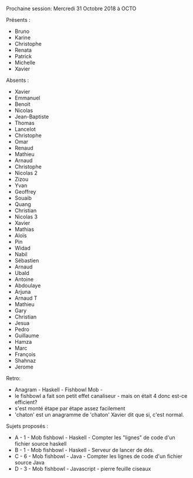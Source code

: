 Prochaine session: Mercredi 31 Octobre 2018 à OCTO


Présents :
- Bruno
- Karine
- Christophe
- Renata
- Patrick
- Michelle
- Xavier

Absents :
- Xavier
- Emmanuel
- Benoit
- Nicolas 
- Jean-Baptiste
- Thomas
- Lancelot
- Christophe
- Omar
- Renaud
- Mathieu
- Arnaud
- Christophe
- Nicolas 2
- Zizou
- Yvan
- Geoffrey
- Souaib
- Quang
- Christian
- Nicolas 3
- Xavier
- Mathias
- Aloïs
- Pin 
- Widad
- Nabil
- Sébastien
- Arnaud
- Ubald
- Antoine
- Abdoulaye
- Arjuna
- Arnaud T
- Mathieu
- Gary
- Christian
- Jesua
- Pedro
- Guillaume
- Hamza
- Marc
- François
- Shahnaz
- Jerome


Retro:
- Anagram - Haskell - Fishbowl Mob -
- le fishbowl a fait son petit effet canaliseur - mais on était 4 donc est-ce efficient?
- s'est monté étape par étape assez facilement
- 'chaton' est un anagramme de 'chaton' Xavier dit que si, c'est normal.


Sujets proposés :
- A - 1 - Mob fishbowl - Haskell - Compter les "lignes" de code d'un fichier source haskell 
- B - 1 - Mob fishbowl - Haskell - Serveur de lancer de dés. 
- C - 6 - Mob fishbowl - Java - Compter les lignes de code d'un fichier source Java
- D - 3 - Mob fishbowl - Javascript - pierre feuille ciseaux 



